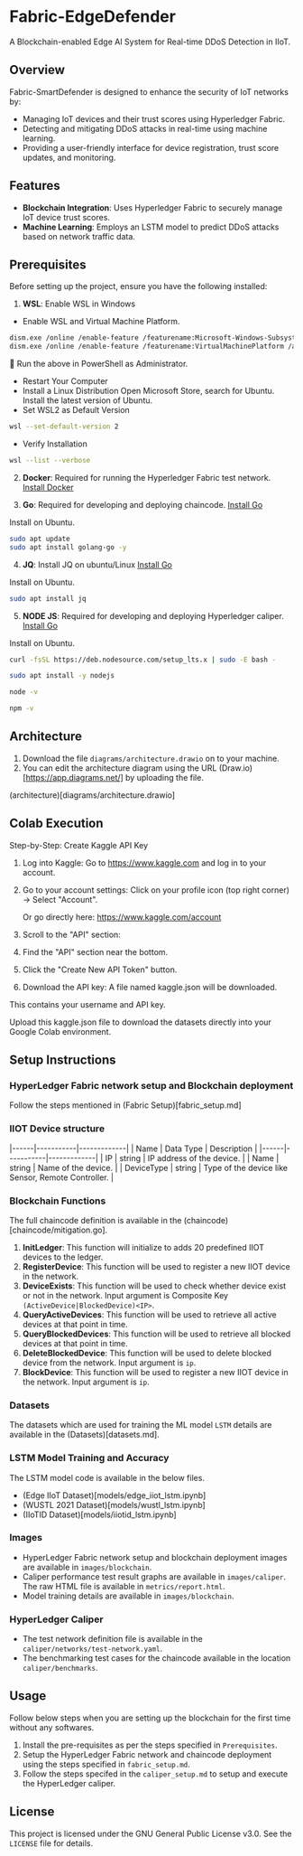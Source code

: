 # Fabric-EdgeDefender
A Blockchain-enabled Edge AI System for Real-time DDoS Detection in IIoT.

## Overview

Fabric-SmartDefender is designed to enhance the security of IoT networks by:
- Managing IoT devices and their trust scores using Hyperledger Fabric.
- Detecting and mitigating DDoS attacks in real-time using machine learning.
- Providing a user-friendly interface for device registration, trust score updates, and monitoring.

## Features

- **Blockchain Integration**: Uses Hyperledger Fabric to securely manage IoT device trust scores.
- **Machine Learning**: Employs an LSTM model to predict DDoS attacks based on network traffic data.

## Prerequisites

Before setting up the project, ensure you have the following installed:

1. **WSL**: Enable WSL in Windows

- Enable WSL and Virtual Machine Platform.

```bash
dism.exe /online /enable-feature /featurename:Microsoft-Windows-Subsystem-Linux /all /norestart
dism.exe /online /enable-feature /featurename:VirtualMachinePlatform /all /norestart
```

🔧 Run the above in PowerShell as Administrator.

- Restart Your Computer
- Install a Linux Distribution
    Open Microsoft Store, search for Ubuntu. Install the latest version of Ubuntu.
- Set WSL2 as Default Version

```bash
wsl --set-default-version 2
```

- Verify Installation

```bash
wsl --list --verbose
```

2. **Docker**: Required for running the Hyperledger Fabric test network.  
   [Install Docker](https://docs.docker.com/get-docker/)

3. **Go**: Required for developing and deploying chaincode.
   [Install Go](https://golang.org/doc/install)

Install on Ubuntu.
```bash
sudo apt update
sudo apt install golang-go -y
```

4. **JQ**: Install JQ on ubuntu/Linux
   [Install Go](https://golang.org/doc/install)

Install on Ubuntu.
```bash
sudo apt install jq
```

5. **NODE JS**: Required for developing and deploying Hyperledger caliper.
   [Install Go](https://golang.org/doc/install)

Install on Ubuntu.
```bash
curl -fsSL https://deb.nodesource.com/setup_lts.x | sudo -E bash -

sudo apt install -y nodejs

node -v

npm -v
```


## Architecture

1. Download the file `diagrams/architecture.drawio` on to your machine.
2. You can edit the architecture diagram using the URL (Draw.io)[https://app.diagrams.net/] by uploading the file.

(architecture)[diagrams/architecture.drawio]

## Colab Execution

Step-by-Step: Create Kaggle API Key

1. Log into Kaggle: Go to https://www.kaggle.com and log in to your account.
2. Go to your account settings: Click on your profile icon (top right corner) → Select "Account".

    Or go directly here: https://www.kaggle.com/account

3. Scroll to the "API" section:
4. Find the "API" section near the bottom.
5. Click the "Create New API Token" button.
6. Download the API key:
    A file named kaggle.json will be downloaded.

This contains your username and API key.

Upload this kaggle.json file to download the datasets directly into your Google Colab environment.


## Setup Instructions

### HyperLedger Fabric network setup and Blockchain deployment

Follow the steps mentioned in (Fabric Setup)[fabric_setup.md]


### IIOT Device structure

|------|-----------|-------------|
| Name | Data Type | Description |
|------|-----------|-------------|
| IP | string | IP address of the device. |
| Name | string | Name of the device. |
| DeviceType | string | Type of the device like Sensor, Remote Controller. |

### Blockchain Functions

The full chaincode definition is available in the (chaincode)[chaincode/mitigation.go].

1. **InitLedger**: This function will initialize to adds 20 predefined IIOT devices to the ledger.
2. **RegisterDevice**: This function will be used to register a new IIOT device in the network.
3. **DeviceExists**: This function will be used to check whether device exist or not in the network. Input argument is Composite Key `(ActiveDevice|BlockedDevice)<IP>`.
4. **QueryActiveDevices**: This function will be used to retrieve all active devices at that point in time.
5. **QueryBlockedDevices**: This function will be used to retrieve all blocked devices at that point in time.
6. **DeleteBlockedDevice**: This function will be used to delete blocked device from the network. Input argument is `ip`.
7. **BlockDevice**: This function will be used to register a new IIOT device in the network.  Input argument is `ip`.

### Datasets

The datasets which are used for training the ML model `LSTM` details are available in the (Datasets)[datasets.md].

### LSTM Model Training and Accuracy

The LSTM model code is available in the below files.

- (Edge IIoT Dataset)[models/edge_iiot_lstm.ipynb]
- (WUSTL 2021 Dataset)[models/wustl_lstm.ipynb]
- (IIoTID Dataset)[models/iiotid_lstm.ipynb]

### Images

- HyperLedger Fabric network setup and blockchain deployment images are available in `images/blockchain`.
- Caliper performance test result graphs are available in `images/caliper`. The raw HTML file is available in `metrics/report.html`.
- Model training details are available in `images/blockchain`.


### HyperLedger Caliper

- The test network definition file is available in the `caliper/networks/test-network.yaml`.
- The benchmarking test cases for the chaincode available in the location `caliper/benchmarks`.


## Usage

Follow below steps when you are setting up the blockchain for the first time without any softwares.

1. Install the pre-requisites as per the steps specified in `Prerequisites`.
2. Setup the HyperLedger Fabric network and chaincode deployment using the steps specified in `fabric_setup.md`.
3. Follow the steps specifed in the  `caliper_setup.md` to setup and execute the HyperLedger caliper.


## License

This project is licensed under the GNU General Public License v3.0. See the `LICENSE` file for details.
